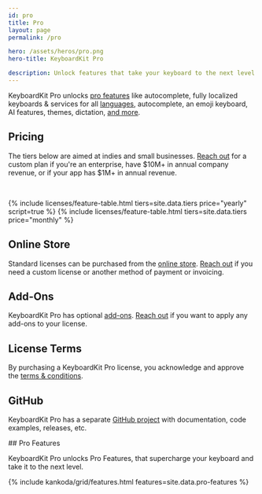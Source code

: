 ```yaml
---
id: pro
title: Pro
layout: page
permalink: /pro

hero: /assets/heros/pro.png
hero-title: KeyboardKit Pro

description: Unlock features that take your keyboard to the next level
---
```


KeyboardKit Pro unlocks [pro features](#features) like autocomplete, fully localized keyboards & services for all [languages](/locales), autocomplete, an emoji keyboard, AI features, themes, dictation, [and more](#features).


<a name="pricing" />

## Pricing

The tiers below are aimed at indies and small businesses. [Reach out](mailto:{{site.email}}?subject=KeyboardKit%20Pro%20License) for a custom plan if you're an enterprise, have $10M+ in annual company revenue, or if your app has $1M+ in annual revenue.

&nbsp;

{% include licenses/feature-table.html tiers=site.data.tiers price="yearly" script=true %}
{% include licenses/feature-table.html tiers=site.data.tiers price="monthly" %}


## Online Store

Standard licenses can be purchased from the [online store]({{site.urls.gumroad}})<!--[Lemon Squeezy]({{site.lemon_url}})-->. [Reach out](mailto:{{site.email}}?subject=KeyboardKit%20Pro%20-%20Custom%20License) if you need a custom license or another method of payment or invoicing.


## Add-Ons

KeyboardKit Pro has optional [add-ons](/pro/addons). [Reach out](mailto:{{site.email}}?subject=KeyboardKit%20Pro%20License%20Add-Ons) if you want to apply any add-ons to your license.


## License Terms

By purchasing a KeyboardKit Pro license, you acknowledge and approve the [ terms & conditions](/pro/terms-and-conditions).


## GitHub

KeyboardKit Pro has a separate [GitHub project]({{site.urls.github_pro}}) with documentation, code examples, releases, etc.


<a name="features" />
## Pro Features

KeyboardKit Pro unlocks Pro Features, that supercharge your keyboard and take it to the next level.

{% include kankoda/grid/features.html features=site.data.pro-features %}